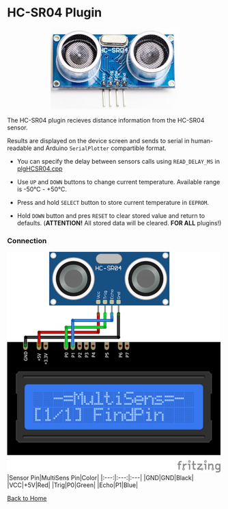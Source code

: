 # HC-SR04 Plugin
<p align="center"><img src="HC-SR04.png"/></p>

The HC-SR04 plugin recieves distance information from the HC-SR04 sensor.

Results are displayed on the device screen and sends to serial in human-readable and 
Arduino `SerialPlotter` compartible format.

* You can specify the delay between sensors calls using `READ_DELAY_MS` 
  in [plgHCSR04.cpp](/plgHCSR04.cpp)

* Use `UP` and `DOWN` buttons to change current temperature. Available range is -50°C - +50°C. 

* Press and hold `SELECT` button to store current temperature in `EEPROM`.

* Hold `DOWN` button and pres `RESET` to clear stored value and return to defaults. 
  (**ATTENTION!** All stored data will be cleared. **FOR ALL** plugins!)

### Connection
![HC-SR04Connection](HC-SR04-CONN.png)
|Sensor Pin|MultiSens Pin|Color|
|:---:|:---:|:---|
|GND|GND|Black|
|VCC|+5V|Red|
|Trig|P0|Green|
|Echo|P1|Blue|




[Back to Home](/#supported-devices)

